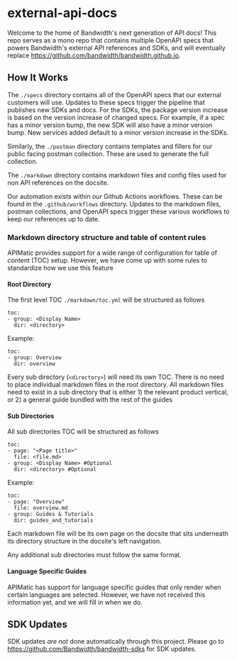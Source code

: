 # external-api-docs

Welcome to the home of Bandwidth's next generation of API docs! This repo serves as a mono repo that contains multiple OpenAPI specs that powers Bandwidth's external API references and SDKs, and will eventually replace https://github.com/bandwidth/bandwidth.github.io.

## How It Works

The `./specs` directory contains all of the OpenAPI specs that our external customers will use. Updates to these specs trigger the pipeline that publishes new SDKs and docs. For the SDKs, the package version increase is based on the version increase of changed specs. For example, if a spec has a minor version bump, the new SDK will also have a minor version bump. New services added default to a minor version increase in the SDKs.

Similarly, the `./postman` directory contains templates and fillers for our public facing postman collection. These are used to generate the full collection.

The `./markdown` directory contains markdown files and config files used for non API references on the docsite.

Our automation exists within our Github Actions workflows. These can be found in the `.github/workflows` directory. Updates to the markdown files, postman collections, and OpenAPI specs trigger these various workflows to keep our references up to date.

### Markdown directory structure and table of content rules

APIMatic provides support for a wide range of configuration for table of content (TOC) setup. However, we have come up with some rules to standardize how we use this feature

#### Root Directory

The first level TOC `./markdown/toc.yml` will be structured as follows

```
toc:
- group: <Display Name>
  dir: <directory>
```

Example:

```
toc:
- group: Overview
  dir: overview
```

Every sub directory (`<directory>`) will need its own TOC. There is no need to place individual markdown files in the root directory. All markdown files need to exist in a sub directory that is either 1) the relevant product vertical, or 2) a general guide bundled with the rest of the guides

#### Sub Directories

All sub directories TOC will be structured as follows

```
toc:
- page: "<Page title>"
  file: <file.md>
- group: <Display Name> #Optional
  dir: <directory> #Optional
```

Example:

```
toc:
- page: "Overview"
  file: overview.md
- group: Guides & Tutorials
  dir: guides_and_tutorials
```

Each markdown file will be its own page on the docsite that sits underneath its directory structure in the docsite's left navigation.

Any additional sub directories must follow the same format.

#### Language Specific Guides

APIMatic has support for language specific guides that only render when certain languages are selected. However, we have not received this information yet, and we will fill in when we do.

## SDK Updates

SDK updates _are not_ done automatically through this project. Please go to https://github.com/Bandwidth/bandwidth-sdks for SDK updates.

